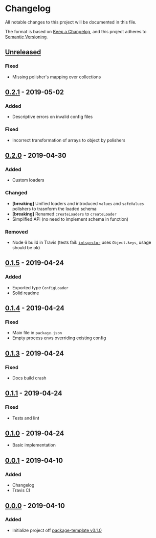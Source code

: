 # Changelog
All notable changes to this project will be documented in this file.

The format is based on [Keep a Changelog](https://keepachangelog.com/en/1.0.0/),
and this project adheres to [Semantic Versioning](https://semver.org/spec/v2.0.0.html).

## [Unreleased]
### Fixed
- Missing polisher's mapping over collections

## [0.2.1] - 2019-05-02
### Added
- Descriptive errors on invalid config files

### Fixed
- Incorrect transformation of arrays to object by polishers

## [0.2.0] - 2019-04-30
### Added
- Custom loaders

### Changed
- **[breaking]** Unified loaders and introduced `values` and `safeValues` polishers to trasnform the loaded schema
- **[breaking]** Renamed `createLoaders` to `createLoader`
- Simplified API (no need to implement schema in function)

### Removed
- Node 6 build in Travis (tests fail: [`intspector`](https://github.com/grissius/intspector) uses `Object.keys`, usage should be ok)

## [0.1.5] - 2019-04-24
### Added
- Exported type `ConfigLoader`
- Solid readme

## [0.1.4] - 2019-04-24
### Fixed
- Main file in `package.json`
- Empty process envs overriding existing config

## [0.1.3] - 2019-04-24
### Fixed
- Docs build crash

## [0.1.1] - 2019-04-24
### Fixed
- Tests and lint

## [0.1.0] - 2019-04-24
- Basic implementation

## [0.0.1] - 2019-04-10
### Added
- Changelog
- Travis CI

## [0.0.0] - 2019-04-10
### Added
- Initialize project off [package-template v0.1.0](https://github.com/AckeeCZ/package-template/tree/v0.1.0)

[Unreleased]: https://github.com/AckeeCZ/configuru/compare/v0.2.1...HEAD
[0.2.1]: https://github.com/AckeeCZ/configuru/compare/v0.2.0...v0.2.1
[0.2.0]: https://github.com/AckeeCZ/configuru/compare/v0.1.5...v0.2.0
[0.1.5]: https://github.com/AckeeCZ/configuru/compare/v0.1.4...v0.1.5
[0.1.4]: https://github.com/AckeeCZ/configuru/compare/v0.1.3...v0.1.4
[0.1.3]: https://github.com/AckeeCZ/configuru/compare/v0.1.2...v0.1.3
[0.1.1]: https://github.com/AckeeCZ/configuru/compare/v0.1.0...v0.1.1
[0.1.0]: https://github.com/AckeeCZ/configuru/compare/v0.0.1...v0.1.0
[0.0.1]: https://github.com/AckeeCZ/configuru/compare/v0.0.0...v0.0.1
[0.0.0]: https://github.com/AckeeCZ/configuru/compare/ea0b2cd...v0.0.0
